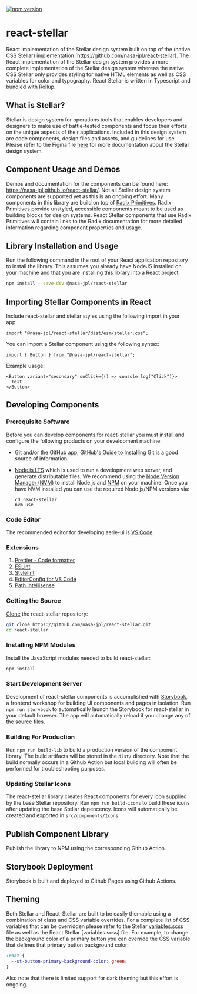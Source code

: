[![npm version](https://img.shields.io/npm/v/@nasa-jpl/react-stellar.svg)](https://www.npmjs.com/package/@nasa-jpl/react-stellar)

# react-stellar

React implementation of the Stellar design system built on top of the (native CSS Stellar) implementation [https://github.com/nasa-jpl/react-stellar]. The React implementation of the Stellar design system provides a more complete implementation of the Stellar design system whereas the native CSS Stellar only provides styling for native HTML elements as well as CSS variables for color and typography. React Stellar is written in Typescript and bundled with Rollup.

## What is Stellar?

Stellar is design system for operations tools that enables developers and designers to make use of battle-tested components and focus their efforts on the unique aspects of their applications. Included in this design system are code components, design files and assets, and guidelines for use. Please refer to the Figma
file [here](https://www.figma.com/file/a696svN2S7YNlZRYAkeLob/Stellar-Design-System?type=design&node-id=0%3A1&t=hcGqixx7MZ4qSgbd-1) for more documentation about the Stellar design system.

## Component Usage and Demos

Demos and documentation for the components can be found here: https://nasa-jpl.github.io/react-stellar/. Not all Stellar design system components are supported yet as this is an ongoing effort. Many components in this library are build on top of [Radix Primitives](https://www.radix-ui.com/docs/primitives/overview/getting-started). Radix Primitives provide unstyled, accessible components meant to be used as building blocks for design systems. React Stellar components that use Radix Primitives will contain links to the Radix documentation for more detailed information regarding component properties and usage.

## Library Installation and Usage

Run the following command in the root of your React application repository to install the library. This assumes you already have NodeJS installed on your machine and that you are installing this library into a React project.

```sh
npm install --save-dev @nasa-jpl/react-stellar
```

## Importing Stellar Components in React

Include react-stellar and stellar styles using the following import in your app:

```JS
import "@nasa-jpl/react-stellar/dist/esm/stellar.css";
```

You can import a Stellar component using the following syntax:

```JS
import { Button } from "@nasa-jpl/react-stellar";
```

Example usage:

```JSX
<Button variant="secondary" onClick={() => console.log("Click")}>
  Text
</Button>
```

## Developing Components

### Prerequisite Software

Before you can develop components for react-stellar you must install and configure the following products on your development machine:

- [Git](http://git-scm.com) and/or the [GitHub app](https://desktop.github.com/); [GitHub's Guide to Installing Git](https://help.github.com/articles/set-up-git) is a good source of information.

- [Node.js LTS](http://nodejs.org) which is used to run a development web server, and generate distributable files. We recommend using the [Node Version Manager (NVM)](https://github.com/nvm-sh/nvm) to install Node.js and [NPM](https://www.npmjs.com/) on your machine. Once you have NVM installed you can use the required Node.js/NPM versions via:

  ```shell
  cd react-stellar
  nvm use
  ```

### Code Editor

The recommended editor for developing aerie-ui is [VS Code](https://code.visualstudio.com/).

### Extensions

1. [Prettier - Code formatter](https://marketplace.visualstudio.com/items?itemName=esbenp.prettier-vscode)
1. [ESLint](https://marketplace.visualstudio.com/items?itemName=dbaeumer.vscode-eslint)
1. [Stylelint](https://marketplace.visualstudio.com/items?itemName=stylelint.vscode-stylelint)
1. [EditorConfig for VS Code](https://marketplace.visualstudio.com/items?itemName=EditorConfig.EditorConfig)
1. [Path Intellisense](https://marketplace.visualstudio.com/items?itemName=christian-kohler.path-intellisense)

### Getting the Source

[Clone](https://help.github.com/en/github/creating-cloning-and-archiving-repositories/cloning-a-repository) the react-stellar repository:

```sh
git clone https://github.com/nasa-jpl/react-stellar.git
cd react-stellar
```

### Installing NPM Modules

Install the JavaScript modules needed to build react-stellar:

```sh
npm install
```

### Start Development Server

Development of react-stellar components is accomplished with [Storybook](https://storybook.js.org/), a frontend workshop for building UI components and pages in isolation. Run `npm run storybook` to automatically launch the Storybook for react-stellar in your default browser. The app will automatically reload if you change any of the source files.

### Building For Production

Run `npm run build-lib` to build a production version of the component library. The build artifacts will be stored in the `dist/` directory. Note that the build normally occurs in a Github Action but local building will often be performed for troubleshooting purposes.

### Updating Stellar Icons

The react-stellar library creates React components for every icon supplied by the base Stellar repository. Run `npm run build-icons` to build these icons after updating the base Stellar depencency. Icons will automatically be created and exported in `src/components/Icons`.

## Publish Component Library

Publish the library to NPM using the corresponding Github Action.

## Storybook Deployment

Storybook is built and deployed to Github Pages using Github Actions.

## Theming

Both Stellar and React-Stellar are built to be easily themable using a combination of class and CSS variable overrides. For a complete list of CSS variables that can be overridden please refer to the Stellar [variables.scss](https://github.com/nasa-jpl/stellar/blob/develop/scss/variables.scss) file as well as the React Stellar [variables.scss] file. For example, to change the background color of a primary button you can override the CSS variable that defines that primary button background color:

```css
:root {
  --st-button-primary-background-color: green;
}
```

Also note that there is limited support for dark theming but this effort is ongoing.
